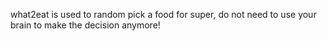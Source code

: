 what2eat is used to random pick a food for super, do not need to use your brain to make the decision anymore!
